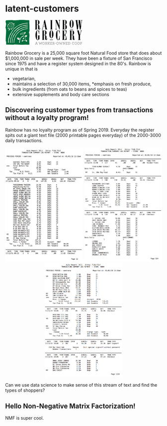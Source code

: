 # latent-customers

<img src = "./img/rgci/RGCI_logo_final_small.png" width="250" />

Rainbow Grocery is a 25,000 square foot Natural Food store that does about $1,000,000 in sale per week.
They have been a fixture of San Francisco since 1975 and have a register system designed in the 80's.
Rainbow is unique in that is 
* vegetarian, 
* maintains a selection of 30,000 items, 
*emphasis on fresh produce, 
* bulk ingredients (from oats to beans and spices to teas)
* extensive supplements and body care sections

## Discovering customer types from transactions without a loyalty program!
Rainbow has no loyalty program as of Spring 2019.
Everyday the register spits out a giant text file (2000 printable pages everyday) of the 2000-3000 daily transactions.
<p align="middle">
<img src = "./img/rgci/TLOG1.png" width="250" />
<img src = "./img/rgci/TLOG2.png" width="250" />
<img src = "./img/rgci/TLOG3.png" width="250" />
</p>

Can we use data science to make sense of this stream of text and find the types of shoppers?


## Hello Non-Negative Matrix Factorization!

NMF is super cool.



